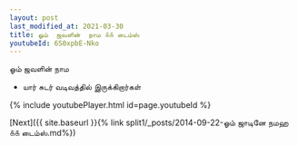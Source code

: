 ```yaml
---
layout: post
last_modified_at: 2021-03-30
title: ஓம்  ஜவளின்  நாம ௧௧ டைம்ஸ்
youtubeId: 6S0xpbE-Nko
---
```

 
 
ஓம்  ஜவளின்  நாம  
 
 -  யார் சுடர் வடிவத்தில் இருக்கிறார்கள் 
 
  
 
  
 
 
 
 
 
 


{% include youtubePlayer.html id=page.youtubeId %}
 
[Next]({{ site.baseurl }}{% link  split1/_posts/2014-09-22-ஓம் ஜாடினே நமஹ ௧௧ டைம்ஸ்.md%})
 
